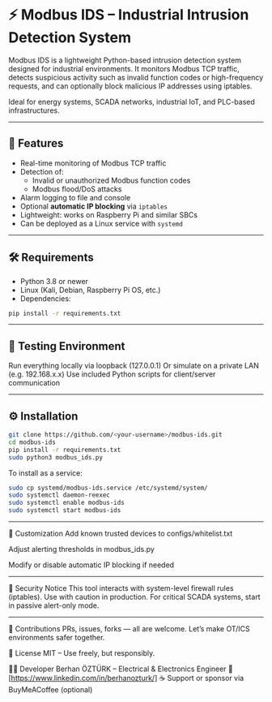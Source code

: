 # ⚡ Modbus IDS – Industrial Intrusion Detection System

Modbus IDS is a lightweight Python-based intrusion detection system designed for industrial environments. It monitors Modbus TCP traffic, detects suspicious activity such as invalid function codes or high-frequency requests, and can optionally block malicious IP addresses using iptables.

Ideal for energy systems, SCADA networks, industrial IoT, and PLC-based infrastructures.

---

## 🚀 Features

- Real-time monitoring of Modbus TCP traffic
- Detection of:
  - Invalid or unauthorized Modbus function codes
  - Modbus flood/DoS attacks
- Alarm logging to file and console
- Optional **automatic IP blocking** via `iptables`
- Lightweight: works on Raspberry Pi and similar SBCs
- Can be deployed as a Linux service with `systemd`

---

## 🛠 Requirements

- Python 3.8 or newer
- Linux (Kali, Debian, Raspberry Pi OS, etc.)
- Dependencies:

```bash
pip install -r requirements.txt
```

---

## 🧪 Testing Environment
Run everything locally via loopback (127.0.0.1)
Or simulate on a private LAN (e.g. 192.168.x.x)
Use included Python scripts for client/server communication

---

## ⚙️ Installation
```bash
git clone https://github.com/<your-username>/modbus-ids.git
cd modbus-ids
pip install -r requirements.txt
sudo python3 modbus_ids.py
```
To install as a service:
```bash
sudo cp systemd/modbus-ids.service /etc/systemd/system/
sudo systemctl daemon-reexec
sudo systemctl enable modbus-ids
sudo systemctl start modbus-ids
```

---

🧠 Customization
Add known trusted devices to configs/whitelist.txt

Adjust alerting thresholds in modbus_ids.py

Modify or disable automatic IP blocking if needed

---

🔐 Security Notice
This tool interacts with system-level firewall rules (iptables). Use with caution in production. For critical SCADA systems, start in passive alert-only mode.

---

🙌 Contributions
PRs, issues, forks — all are welcome.
Let’s make OT/ICS environments safer together.

📜 License
MIT – Use freely, but responsibly.

👨‍💻 Developer
Berhan ÖZTÜRK – Electrical & Electronics Engineer
🔗 [https://www.linkedin.com/in/berhanozturk/]
☕ Support or sponsor via BuyMeACoffee (optional)
